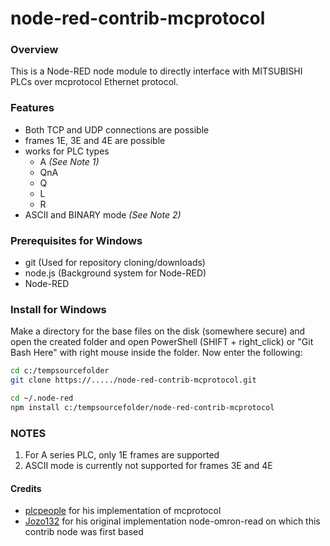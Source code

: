 node-red-contrib-mcprotocol
===========================

### Overview
This is a Node-RED node module to directly interface with MITSUBISHI PLCs over mcprotocol Ethernet protocol. 

### Features
- Both TCP and UDP connections are possible
- frames 1E, 3E and 4E are possible
- works for PLC types
  - A *(See Note 1)*
  - QnA
  - Q
  - L
  - R
- ASCII and BINARY mode *(See Note 2)*

### Prerequisites for Windows

* git	(Used for repository cloning/downloads)
* node.js	(Background system for Node-RED)
* Node-RED

### Install for Windows
Make a directory for the base files on the disk (somewhere secure) and open the created folder and open PowerShell (SHIFT + right_click) or "Git Bash Here" with right mouse inside the folder. Now enter the following:
```sh
cd c:/tempsourcefolder
git clone https://...../node-red-contrib-mcprotocol.git

cd ~/.node-red
npm install c:/tempsourcefolder/node-red-contrib-mcprotocol
```

### NOTES
1. For A series PLC, only 1E frames are supported
2. ASCII mode is currently not supported for frames 3E and 4E


#### Credits
* [plcpeople](https://github.com/plcpeople/mcprotocol) for his implementation of mcprotocol
* [Jozo132](https://github.com/Jozo132/node-omron-read.git) for his original implementation node-omron-read on which this contrib node was first based